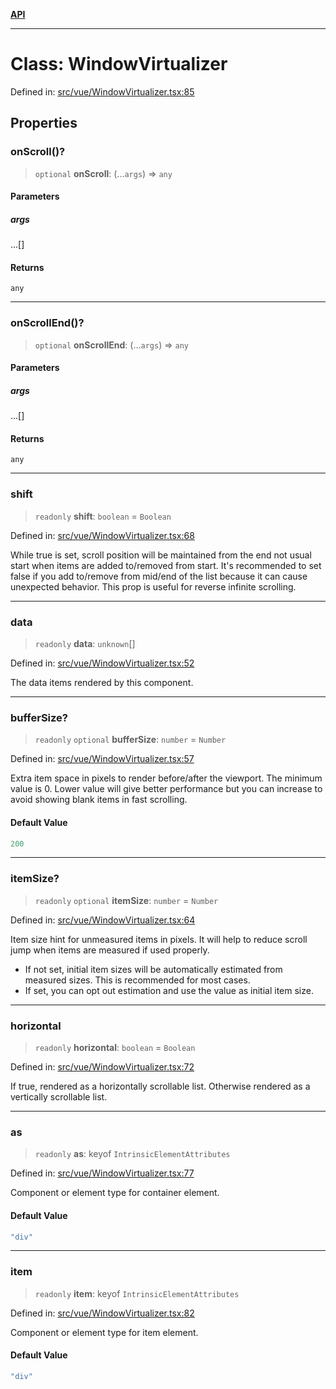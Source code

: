 [**API**](../../API.md)

***

# Class: WindowVirtualizer

Defined in: [src/vue/WindowVirtualizer.tsx:85](https://github.com/inokawa/virtua/blob/fdee6d1c4b2d37018e8c4a4e965e41b663c51047/src/vue/WindowVirtualizer.tsx#L85)

## Properties

### onScroll()?

> `optional` **onScroll**: (...`args`) => `any`

#### Parameters

##### args

...\[\]

#### Returns

`any`

***

### onScrollEnd()?

> `optional` **onScrollEnd**: (...`args`) => `any`

#### Parameters

##### args

...\[\]

#### Returns

`any`

***

### shift

> `readonly` **shift**: `boolean` = `Boolean`

Defined in: [src/vue/WindowVirtualizer.tsx:68](https://github.com/inokawa/virtua/blob/fdee6d1c4b2d37018e8c4a4e965e41b663c51047/src/vue/WindowVirtualizer.tsx#L68)

While true is set, scroll position will be maintained from the end not usual start when items are added to/removed from start. It's recommended to set false if you add to/remove from mid/end of the list because it can cause unexpected behavior. This prop is useful for reverse infinite scrolling.

***

### data

> `readonly` **data**: `unknown`[]

Defined in: [src/vue/WindowVirtualizer.tsx:52](https://github.com/inokawa/virtua/blob/fdee6d1c4b2d37018e8c4a4e965e41b663c51047/src/vue/WindowVirtualizer.tsx#L52)

The data items rendered by this component.

***

### bufferSize?

> `readonly` `optional` **bufferSize**: `number` = `Number`

Defined in: [src/vue/WindowVirtualizer.tsx:57](https://github.com/inokawa/virtua/blob/fdee6d1c4b2d37018e8c4a4e965e41b663c51047/src/vue/WindowVirtualizer.tsx#L57)

Extra item space in pixels to render before/after the viewport. The minimum value is 0. Lower value will give better performance but you can increase to avoid showing blank items in fast scrolling.

#### Default Value

```ts
200
```

***

### itemSize?

> `readonly` `optional` **itemSize**: `number` = `Number`

Defined in: [src/vue/WindowVirtualizer.tsx:64](https://github.com/inokawa/virtua/blob/fdee6d1c4b2d37018e8c4a4e965e41b663c51047/src/vue/WindowVirtualizer.tsx#L64)

Item size hint for unmeasured items in pixels. It will help to reduce scroll jump when items are measured if used properly.

- If not set, initial item sizes will be automatically estimated from measured sizes. This is recommended for most cases.
- If set, you can opt out estimation and use the value as initial item size.

***

### horizontal

> `readonly` **horizontal**: `boolean` = `Boolean`

Defined in: [src/vue/WindowVirtualizer.tsx:72](https://github.com/inokawa/virtua/blob/fdee6d1c4b2d37018e8c4a4e965e41b663c51047/src/vue/WindowVirtualizer.tsx#L72)

If true, rendered as a horizontally scrollable list. Otherwise rendered as a vertically scrollable list.

***

### as

> `readonly` **as**: keyof `IntrinsicElementAttributes`

Defined in: [src/vue/WindowVirtualizer.tsx:77](https://github.com/inokawa/virtua/blob/fdee6d1c4b2d37018e8c4a4e965e41b663c51047/src/vue/WindowVirtualizer.tsx#L77)

Component or element type for container element.

#### Default Value

```ts
"div"
```

***

### item

> `readonly` **item**: keyof `IntrinsicElementAttributes`

Defined in: [src/vue/WindowVirtualizer.tsx:82](https://github.com/inokawa/virtua/blob/fdee6d1c4b2d37018e8c4a4e965e41b663c51047/src/vue/WindowVirtualizer.tsx#L82)

Component or element type for item element.

#### Default Value

```ts
"div"
```
